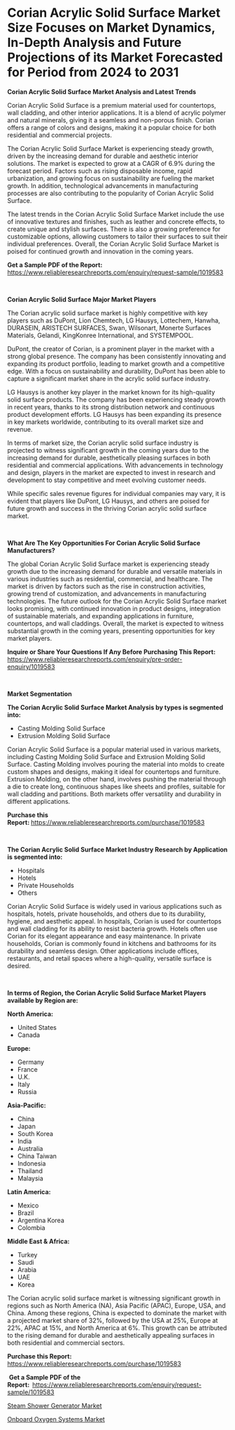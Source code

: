 <p><h1>Corian Acrylic Solid Surface Market Size Focuses on Market Dynamics, In-Depth Analysis and Future Projections of its Market Forecasted for Period from 2024 to 2031</h1></p><p><strong>Corian Acrylic Solid Surface Market Analysis and Latest Trends</strong></p>
<p><p>Corian Acrylic Solid Surface is a premium material used for countertops, wall cladding, and other interior applications. It is a blend of acrylic polymer and natural minerals, giving it a seamless and non-porous finish. Corian offers a range of colors and designs, making it a popular choice for both residential and commercial projects.</p><p>The Corian Acrylic Solid Surface Market is experiencing steady growth, driven by the increasing demand for durable and aesthetic interior solutions. The market is expected to grow at a CAGR of 6.9% during the forecast period. Factors such as rising disposable income, rapid urbanization, and growing focus on sustainability are fueling the market growth. In addition, technological advancements in manufacturing processes are also contributing to the popularity of Corian Acrylic Solid Surface.</p><p>The latest trends in the Corian Acrylic Solid Surface Market include the use of innovative textures and finishes, such as leather and concrete effects, to create unique and stylish surfaces. There is also a growing preference for customizable options, allowing customers to tailor their surfaces to suit their individual preferences. Overall, the Corian Acrylic Solid Surface Market is poised for continued growth and innovation in the coming years.</p></p>
<p><strong>Get a Sample PDF of the Report:&nbsp;</strong> <a href="https://www.reliableresearchreports.com/enquiry/request-sample/1019583">https://www.reliableresearchreports.com/enquiry/request-sample/1019583</a></p>
<p>&nbsp;</p>
<p><strong>Corian Acrylic Solid Surface Major Market Players</strong></p>
<p><p>The Corian acrylic solid surface market is highly competitive with key players such as DuPont, Lion Chemtech, LG Hausys, Lottechem, Hanwha, DURASEIN, ARISTECH SURFACES, Swan, Wilsonart, Monerte Surfaces Materials, Gelandi, KingKonree International, and SYSTEMPOOL. </p><p>DuPont, the creator of Corian, is a prominent player in the market with a strong global presence. The company has been consistently innovating and expanding its product portfolio, leading to market growth and a competitive edge. With a focus on sustainability and durability, DuPont has been able to capture a significant market share in the acrylic solid surface industry.</p><p>LG Hausys is another key player in the market known for its high-quality solid surface products. The company has been experiencing steady growth in recent years, thanks to its strong distribution network and continuous product development efforts. LG Hausys has been expanding its presence in key markets worldwide, contributing to its overall market size and revenue.</p><p>In terms of market size, the Corian acrylic solid surface industry is projected to witness significant growth in the coming years due to the increasing demand for durable, aesthetically pleasing surfaces in both residential and commercial applications. With advancements in technology and design, players in the market are expected to invest in research and development to stay competitive and meet evolving customer needs.</p><p>While specific sales revenue figures for individual companies may vary, it is evident that players like DuPont, LG Hausys, and others are poised for future growth and success in the thriving Corian acrylic solid surface market.</p></p>
<p>&nbsp;</p>
<p><strong>What Are The Key Opportunities For Corian Acrylic Solid Surface Manufacturers?</strong></p>
<p><p>The global Corian Acrylic Solid Surface market is experiencing steady growth due to the increasing demand for durable and versatile materials in various industries such as residential, commercial, and healthcare. The market is driven by factors such as the rise in construction activities, growing trend of customization, and advancements in manufacturing technologies. The future outlook for the Corian Acrylic Solid Surface market looks promising, with continued innovation in product designs, integration of sustainable materials, and expanding applications in furniture, countertops, and wall claddings. Overall, the market is expected to witness substantial growth in the coming years, presenting opportunities for key market players.</p></p>
<p><strong>Inquire or Share Your Questions If Any Before Purchasing This Report:</strong> <a href="https://www.reliableresearchreports.com/enquiry/pre-order-enquiry/1019583">https://www.reliableresearchreports.com/enquiry/pre-order-enquiry/1019583</a></p>
<p>&nbsp;</p>
<p><strong>Market Segmentation</strong></p>
<p><strong>The Corian Acrylic Solid Surface Market Analysis by types is segmented into:</strong></p>
<p><ul><li>Casting Molding Solid Surface</li><li>Extrusion Molding Solid Surface</li></ul></p>
<p><p>Corian Acrylic Solid Surface is a popular material used in various markets, including Casting Molding Solid Surface and Extrusion Molding Solid Surface. Casting Molding involves pouring the material into molds to create custom shapes and designs, making it ideal for countertops and furniture. Extrusion Molding, on the other hand, involves pushing the material through a die to create long, continuous shapes like sheets and profiles, suitable for wall cladding and partitions. Both markets offer versatility and durability in different applications.</p></p>
<p><strong>Purchase this Report:&nbsp;</strong><a href="https://www.reliableresearchreports.com/purchase/1019583">https://www.reliableresearchreports.com/purchase/1019583</a></p>
<p>&nbsp;</p>
<p><strong>The Corian Acrylic Solid Surface Market Industry Research by Application is segmented into:</strong></p>
<p><ul><li>Hospitals</li><li>Hotels</li><li>Private Households</li><li>Others</li></ul></p>
<p><p>Corian Acrylic Solid Surface is widely used in various applications such as hospitals, hotels, private households, and others due to its durability, hygiene, and aesthetic appeal. In hospitals, Corian is used for countertops and wall cladding for its ability to resist bacteria growth. Hotels often use Corian for its elegant appearance and easy maintenance. In private households, Corian is commonly found in kitchens and bathrooms for its durability and seamless design. Other applications include offices, restaurants, and retail spaces where a high-quality, versatile surface is desired.</p></p>
<p>&nbsp;</p>
<p><strong>In terms of Region, the Corian Acrylic Solid Surface Market Players available by Region are:</strong></p>
<p>
    <p> <strong> North America: </strong>
        <ul>
            <li>United States</li>
            <li>Canada</li>
        </ul>
        </p> 
    <p> <strong> Europe: </strong>
        <ul>
            <li>Germany</li>
            <li>France</li>
            <li>U.K.</li>
            <li>Italy</li>
            <li>Russia</li>
        </ul>
        </p> 
    <p> <strong> Asia-Pacific: </strong>
        <ul>
            <li>China</li>
            <li>Japan</li>
            <li>South Korea</li>
            <li>India</li>
            <li>Australia</li>
            <li>China Taiwan</li>
            <li>Indonesia</li>
            <li>Thailand</li>
            <li>Malaysia</li>
        </ul>
        </p> 
    <p> <strong> Latin America: </strong>
        <ul>
            <li>Mexico</li>
            <li>Brazil</li>
            <li>Argentina Korea</li>
            <li>Colombia</li>
        </ul>
        </p> 
    <p> <strong> Middle East & Africa: </strong>
        <ul>
            <li>Turkey</li>
            <li>Saudi</li>
            <li>Arabia</li>
            <li>UAE</li>
            <li>Korea</li>
        </ul>
    </p>
    </p>
<p><p>The Corian acrylic solid surface market is witnessing significant growth in regions such as North America (NA), Asia Pacific (APAC), Europe, USA, and China. Among these regions, China is expected to dominate the market with a projected market share of 32%, followed by the USA at 25%, Europe at 22%, APAC at 15%, and North America at 6%. This growth can be attributed to the rising demand for durable and aesthetically appealing surfaces in both residential and commercial sectors.</p></p>
<p><strong>Purchase this Report: </strong><a href="https://www.reliableresearchreports.com/purchase/1019583">https://www.reliableresearchreports.com/purchase/1019583</a></p>
<p>&nbsp;<strong>Get a Sample PDF of the Report:&nbsp;&nbsp;</strong><a href="https://www.reliableresearchreports.com/enquiry/request-sample/1019583">https://www.reliableresearchreports.com/enquiry/request-sample/1019583</a></p>
<p><strong></strong></p>
<p><p><a href="https://ivy-potential-64b.notion.site/Steam-Shower-Generator-Market-Size-Furnishes-Valuable-Information-Encompassing-Market-Share-Market--0d1fcbda87eb446f950b1b29901ce561">Steam Shower Generator Market</a></p><p><a href="https://issuu.com/reportprime-2/docs/onboard-oxygen-systems-market-size-2030.pptx">Onboard Oxygen Systems Market</a></p></p>